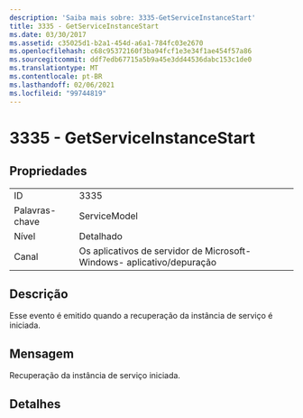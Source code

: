 ```yaml
---
description: 'Saiba mais sobre: 3335-GetServiceInstanceStart'
title: 3335 - GetServiceInstanceStart
ms.date: 03/30/2017
ms.assetid: c35025d1-b2a1-454d-a6a1-784fc03e2670
ms.openlocfilehash: c68c95372160f3ba94fcf1e3e34f1ae454f57a86
ms.sourcegitcommit: ddf7edb67715a5b9a45e3dd44536dabc153c1de0
ms.translationtype: MT
ms.contentlocale: pt-BR
ms.lasthandoff: 02/06/2021
ms.locfileid: "99744819"
---
```

# <a name="3335---getserviceinstancestart"></a>3335 - GetServiceInstanceStart

## <a name="properties"></a>Propriedades  
  
|||  
|-|-|  
|ID|3335|  
|Palavras-chave|ServiceModel|  
|Nível|Detalhado|  
|Canal|Os aplicativos de servidor de Microsoft-Windows- aplicativo/depuração|  
  
## <a name="description"></a>Descrição  

 Esse evento é emitido quando a recuperação da instância de serviço é iniciada.  
  
## <a name="message"></a>Mensagem  

 Recuperação da instância de serviço iniciada.  
  
## <a name="details"></a>Detalhes
